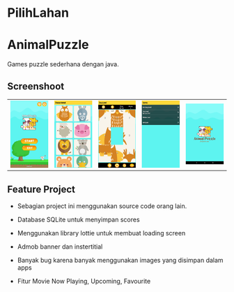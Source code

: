 # PilihLahan
# AnimalPuzzle
Games puzzle sederhana dengan java.

## Screenshoot

<table>
    <tr>
        <td><img width="200px" src="https://github.com/ridwanharts/AnimalPuzzle/blob/master/screenshoot/Screenshot_20191210-173331_Animal_Puzzle.png"></td>
        <td><img width="200px" src="https://github.com/ridwanharts/AnimalPuzzle/blob/master/screenshoot/Screenshot_20191210-173346_Animal_Puzzle.png"></td>
        <td><img width="200px" src="https://github.com/ridwanharts/AnimalPuzzle/blob/master/screenshoot/Screenshot_20191210-173403_Animal_Puzzle.png"></td>
        <td><img width="200px" src="https://github.com/ridwanharts/AnimalPuzzle/blob/master/screenshoot/Screenshot_20191210-173436_Animal_Puzzle.png"></td>
        <td><img width="200px" src="https://github.com/ridwanharts/AnimalPuzzle/blob/master/screenshoot/screenshot-2019-12-10_17.31.49.066.png"></td>
    </tr>
</table>

## Feature Project

* Sebagian project ini menggunakan source code orang lain.

* Database SQLite untuk menyimpan scores
* Menggunakan library lottie untuk membuat loading screen
* Admob banner dan instertitial
* Banyak bug karena banyak menggunakan images yang disimpan dalam apps
* Fitur Movie Now Playing, Upcoming, Favourite


```java

```

